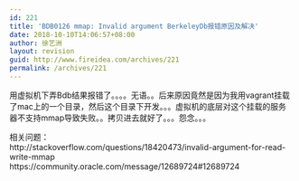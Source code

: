 ```yaml
---
id: 221
title: 'BDB0126 mmap: Invalid argument BerkeleyDb报错原因及解决'
date: 2018-10-10T14:06:57+08:00
author: 徐艺洲
layout: revision
guid: http://www.fireidea.com/archives/221
permalink: /archives/221
---
```

<div id="sina_keyword_ad_area2" class="articalContent   newfont_family">
  用虚拟机下弄Bdb结果报错了。。。。无语。。后来原因竟然是因为我用vagrant挂载了mac上的一个目录，然后这个目录下开发。。。虚拟机的底层对这个挂载的服务器不支持mmap导致失败。。拷贝进去就好了。。。怨念。。。</p> 
  
  <div>
  </div>
  
  <div>
  </div>
  
  <div>
    相关问题：
  </div>
  
  <div>
    http://stackoverflow.com/questions/18420473/invalid-argument-for-read-write-mmap
  </div>
  
  <div>
  </div>
  
  <div>
    https://community.oracle.com/message/12689724#12689724
  </div>